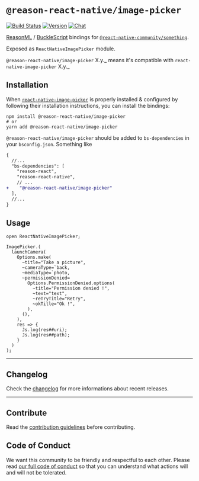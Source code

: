 # `@reason-react-native/image-picker`

[![Build Status](https://github.com/reason-react-native/image-picker/workflows/Build/badge.svg)](https://github.com/reason-react-native/image-picker/actions)
[![Version](https://img.shields.io/npm/v/@reason-react-native/image-picker.svg)](https://www.npmjs.com/@reason-react-native/image-picker)
[![Chat](https://img.shields.io/discord/235176658175262720.svg?logo=discord&colorb=blue)](https://reasonml-community.github.io/reason-react-native/discord/)

[ReasonML](https://reasonml.github.io) /
[BuckleScript](https://bucklescript.github.io) bindings for
[`@react-native-community/something`](https://github.com/react-native-community/something).

Exposed as `ReactNativeImagePicker` module.

`@reason-react-native/image-picker` X.y._ means it's compatible with
`react-native-image-picker` X.y._

## Installation

When
[`react-native-image-picker`](https://github.com/react-native-community/react-native-image-picker)
is properly installed & configured by following their installation instructions,
you can install the bindings:

```console
npm install @reason-react-native/image-picker
# or
yarn add @reason-react-native/image-picker
```

`@reason-react-native/image-picker` should be added to `bs-dependencies` in your
`bsconfig.json`. Something like

```diff
{
  //...
  "bs-dependencies": [
    "reason-react",
    "reason-react-native",
    // ...
+    "@reason-react-native/image-picker"
  ],
  //...
}
```

## Usage

```reason
open ReactNativeImagePicker;

ImagePicker.(
  launchCamera(
    Options.make(
      ~title="Take a picture",
      ~cameraType=`back,
      ~mediaType=`photo,
      ~permissionDenied=
        Options.PermissionDenied.options(
          ~title="Permission denied !",
          ~text="text",
          ~reTryTitle="Retry",
          ~okTitle="Ok !",
        ),
      (),
    ),
    res => {
      Js.log(res##uri);
      Js.log(res##path);
    }
  )
);
```

---

## Changelog

Check the [changelog](./CHANGELOG.md) for more informations about recent
releases.

---

## Contribute

Read the
[contribution guidelines](https://github.com/reason-react-native/.github/blob/master/CONTRIBUTING.md)
before contributing.

## Code of Conduct

We want this community to be friendly and respectful to each other. Please read
[our full code of conduct](https://github.com/reason-react-native/.github/blob/master/CODE_OF_CONDUCT.md)
so that you can understand what actions will and will not be tolerated.
